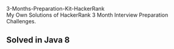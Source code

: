 3-Months-Preparation-Kit-HackerRank      
My Own Solutions of HackerRank 3 Month Interview Preparation Challenges.

##  Solved in Java 8
 
 
